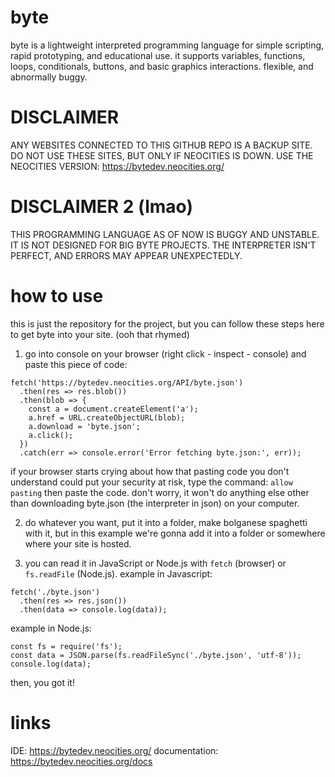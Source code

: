 # byte
byte is a lightweight interpreted programming language for simple scripting, rapid prototyping, and educational use. it supports variables, functions, loops, conditionals, buttons, and basic graphics interactions.
flexible, and abnormally buggy. 

# DISCLAIMER
ANY WEBSITES CONNECTED TO THIS GITHUB REPO IS A BACKUP SITE. DO NOT USE THESE SITES, BUT ONLY IF NEOCITIES IS DOWN.
USE THE NEOCITIES VERSION: https://bytedev.neocities.org/

# DISCLAIMER 2 (lmao)
THIS PROGRAMMING LANGUAGE AS OF NOW IS BUGGY AND UNSTABLE. IT IS NOT DESIGNED FOR BIG BYTE PROJECTS. THE INTERPRETER ISN'T PERFECT, AND ERRORS MAY APPEAR UNEXPECTEDLY.

# how to use
this is just the repository for the project, but you can follow these steps here to get byte into your site. (ooh that rhymed)
1. go into console on your browser (right click - inspect - console) and paste this piece of code:

```
fetch('https://bytedev.neocities.org/API/byte.json')
  .then(res => res.blob())
  .then(blob => {
    const a = document.createElement('a');
    a.href = URL.createObjectURL(blob);
    a.download = 'byte.json';
    a.click();
  })
  .catch(err => console.error('Error fetching byte.json:', err));
```

if your browser starts crying about how that pasting code you don't understand could put your security at risk, type the command: 
`allow pasting`
then paste the code. don't worry, it won't do anything else other than downloading byte.json (the interpreter in json) on your computer.

2. do whatever you want, put it into a folder, make bolganese spaghetti with it, but in this example we're gonna add it into a folder or somewhere where your site is hosted.

3. you can read it in JavaScript or Node.js with `fetch` (browser) or `fs.readFile` (Node.js).
example in Javascript:
```
fetch('./byte.json')
  .then(res => res.json())
  .then(data => console.log(data));
```

example in Node.js:
```
const fs = require('fs');
const data = JSON.parse(fs.readFileSync('./byte.json', 'utf-8'));
console.log(data);
```

then, you got it!

# links

IDE: https://bytedev.neocities.org/
documentation: https://bytedev.neocities.org/docs
